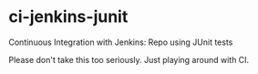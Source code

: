 # ci-jenkins-junit
Continuous Integration with Jenkins: Repo using JUnit tests

Please don't take this too seriously.
Just playing around with CI.
